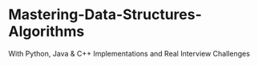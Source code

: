 # Mastering-Data-Structures-Algorithms
With Python, Java &amp; C++ Implementations and Real Interview Challenges
